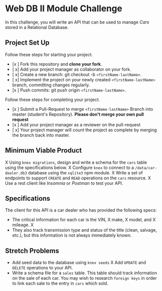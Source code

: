# Web DB II Module Challenge

In this challenge, you will write an API that can be used to manage _Cars_ stored in a Relational Database.

## Project Set Up

Follow these steps for starting your project.

- [x ] Fork this repository and **clone your fork**.
- [ x] Add your project manager as collaborator on your fork.
- [ x] Create a new branch: git checkout -b `<firstName-lastName>`.
- [ x] Implement the project on your newly created `<firstName-lastName>` branch, committing changes regularly.
- [x ] Push commits: git push origin `<firstName-lastName>`.

Follow these steps for completing your project.

- [x ] Submit a Pull-Request to merge `<firstName-lastName>` Branch into master (student's Repository). **Please don't merge your own pull request**
- [x ] Add your project manager as a reviewer on the pull-request
- [ x] Your project manager will count the project as complete by merging the branch back into master.

## Minimum Viable Product

X Using `knex migrations`, design and write a schema for the `cars` table using the specifications below.
X Configure `knex` to connect to a `/data/car-dealer.db3` database using the `sqlite3` npm module. 
X Write a set of endpoints to support `CREATE` and `READ` operations on the `cars` resource. 
X Use a rest client like _Insomnia_ or _Postman_ to test your API.

## Specifications

The client for this API is a car dealer who has provided the following specs:

- The critical information for each car is the 
VIN, X
make, X
model, and X
mileage. X
- They also track 
transmission type and 
status of the title 
(clean, salvage, etc.), but this information is not always immediately known. 

## Stretch Problems

- Add seed data to the database using `knex seeds`
X Add `UPDATE` and `DELETE` operations to your API.
- Write a schema file for a `sales` table. This table should track information on the sale of each car. You may wish to research `foreign keys` in order to link each sale to the entry in `cars` which sold. 
